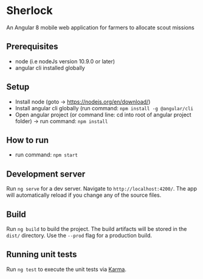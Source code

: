 # Sherlock
An Angular 8 mobile web application for farmers to allocate scout missions

## Prerequisites

- node (i.e nodeJs version 10.9.0 or later)
- angular cli installed globally

## Setup
- Install node (goto -> https://nodejs.org/en/download/)
- Install angular cli globally (run command: `npm install -g @angular/cli`
- Open angular project (or command line: cd into root of angular project folder) -> run command: `npm install`

## How to run
- run command: `npm start`

## Development server

Run `ng serve` for a dev server. Navigate to `http://localhost:4200/`. The app will automatically reload if you change any of the source files.

## Build

Run `ng build` to build the project. The build artifacts will be stored in the `dist/` directory. Use the `--prod` flag for a production build.

## Running unit tests

Run `ng test` to execute the unit tests via [Karma](https://karma-runner.github.io).
